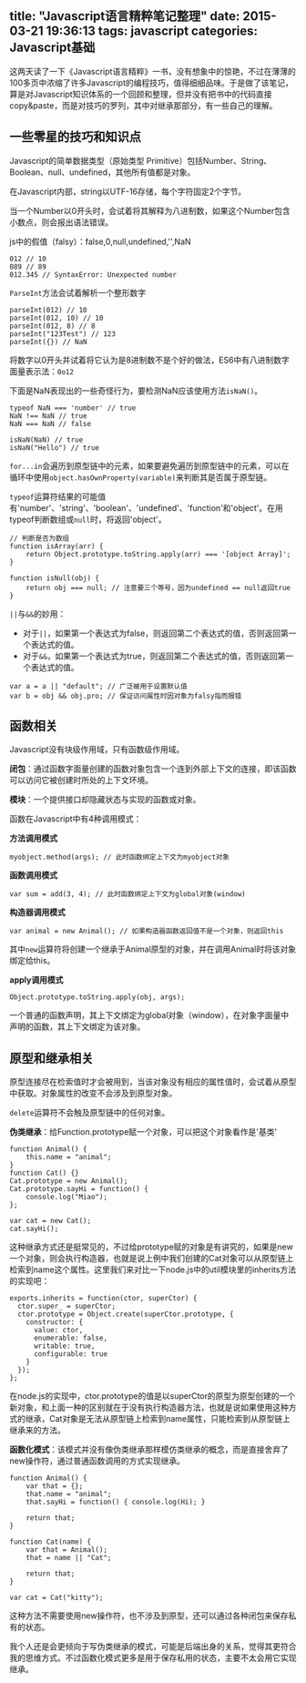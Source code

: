 title: "Javascript语言精粹笔记整理"
date: 2015-03-21 19:36:13
tags: javascript
categories: Javascript基础
---

这两天读了一下《Javascript语言精粹》一书，没有想象中的惊艳，不过在薄薄的100多页中浓缩了许多Javascript的编程技巧，值得细细品味。于是做了该笔记，算是对Javascript知识体系的一个回顾和整理，但并没有把书中的代码直接copy&paste，而是对技巧的罗列，其中对继承那部分，有一些自己的理解。

<!-- more -->

## 一些零星的技巧和知识点

Javascript的简单数据类型（原始类型 Primitive）包括Number、String、Boolean、null、undefined，其他所有值都是对象。

在Javascript内部，string以UTF-16存储，每个字符固定2个字节。

当一个Number以0开头时，会试着将其解释为八进制数，如果这个Number包含小数点，则会报出语法错误。

js中的假值（falsy）：false,0,null,undefined,'',NaN

```
012 // 10
089 // 89
012.345 // SyntaxError: Unexpected number
```
 
`ParseInt`方法会试着解析一个整形数字
 
```
parseInt(012) // 10
parseInt(012, 10) // 10
parseInt(012, 8) // 8
parseInt("123Test") // 123
parseInt({}) // NaN
```
 
将数字以0开头并试着将它认为是8进制数不是个好的做法，ES6中有八进制数字面量表示法：`0o12`

下面是NaN表现出的一些奇怪行为，要检测NaN应该使用方法`isNaN()`。

```
typeof NaN === 'number' // true
NaN !== NaN // true
NaN === NaN // false

isNaN(NaN) // true
isNaN("Hello") // true
```

`for...in`会遍历到原型链中的元素，如果要避免遍历到原型链中的元素，可以在循环中使用`object.hasOwnProperty(variable)`来判断其是否属于原型链。

`typeof`运算符结果的可能值有'number'、'string'、'boolean'、'undefined'、'function'和'object'。在用typeof判断数组或`null`时，将返回'object'。
```
// 判断是否为数组
function isArray(arr) {
	return Object.prototype.toString.apply(arr) === '[object Array]';
}

function isNull(obj) {
	return obj === null; // 注意要三个等号，因为undefined == null返回true
}
```

`||`与`&&`的妙用：

- 对于`||`，如果第一个表达式为false，则返回第二个表达式的值，否则返回第一个表达式的值。
- 对于`&&`，如果第一个表达式为true，则返回第二个表达式的值，否则返回第一个表达式的值。

```
var a = a || "default"; // 广泛被用于设置默认值
var b = obj && obj.pro; // 保证访问属性时因对象为falsy指而报错
```

## 函数相关

Javascript没有块级作用域，只有函数级作用域。

**闭包**：通过函数字面量创建的函数对象包含一个连到外部上下文的连接，即该函数可以访问它被创建时所处的上下文环境。

**模块**：一个提供接口却隐藏状态与实现的函数或对象。

函数在Javascript中有4种调用模式：

**方法调用模式**
```
myobject.method(args); // 此时函数绑定上下文为myobject对象
```
**函数调用模式**
```
var sum = add(3, 4); // 此时函数绑定上下文为global对象(window)
```
**构造器调用模式**
```
var animal = new Animal(); // 如果构造器函数返回值不是一个对象，则返回this
```
其中`new`运算符将创建一个继承于Animal原型的对象，并在调用Animal时将该对象绑定给this。

**apply调用模式**
```
Object.prototype.toString.apply(obj, args);
```

一个普通的函数声明，其上下文绑定为global对象（window），在对象字面量中声明的函数，其上下文绑定为该对象。

## 原型和继承相关

原型连接尽在检索值时才会被用到，当该对象没有相应的属性值时，会试着从原型中获取。对象属性的改变不会涉及到原型对象。

`delete`运算符不会触及原型链中的任何对象。

**伪类继承**：给Function.prototype赋一个对象，可以把这个对象看作是'基类'
```
function Animal() {
    this.name = "animal";
}
function Cat() {}
Cat.prototype = new Animal();
Cat.prototype.sayHi = function() {
    console.log("Miao");
};

var cat = new Cat();
cat.sayHi();
```

这种继承方式还是挺常见的，不过给prototype赋的对象是有讲究的，如果是new一个对象，则会执行构造器，也就是说上例中我们创建的Cat对象可以从原型链上检索到name这个属性。这里我们来对比一下node.js中的util模块里的inherits方法的实现吧：
```
exports.inherits = function(ctor, superCtor) {
  ctor.super_ = superCtor;
  ctor.prototype = Object.create(superCtor.prototype, {
    constructor: {
      value: ctor,
      enumerable: false,
      writable: true,
      configurable: true
    }
  });
};
```

在node.js的实现中，ctor.prototype的值是以superCtor的原型为原型创建的一个新对象，和上面一种的区别就在于没有执行构造器方法，也就是说如果使用这种方式的继承，Cat对象是无法从原型链上检索到name属性，只能检索到从原型链上继承来的方法。

**函数化模式**：该模式并没有像伪类继承那样模仿类继承的概念，而是直接舍弃了new操作符，通过普通函数调用的方式实现继承。

```
function Animal() {
    var that = {};
    that.name = "animal";
    that.sayHi = function() { console.log(Hi); }

    return that;
}

function Cat(name) {
    var that = Animal();
    that = name || "Cat";    

    return that;
}

var cat = Cat("kitty");
```

这种方法不需要使用new操作符，也不涉及到原型，还可以通过各种闭包来保存私有的状态。

我个人还是会更倾向于写伪类继承的模式，可能是后端出身的关系，觉得其更符合我的思维方式。不过函数化模式更多是用于保存私用的状态，主要不太会用它实现继承。